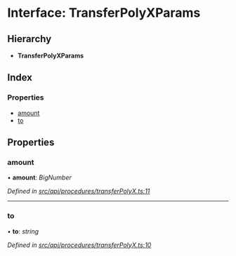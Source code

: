 # Interface: TransferPolyXParams

## Hierarchy

* **TransferPolyXParams**

## Index

### Properties

* [amount](transferpolyxparams.md#amount)
* [to](transferpolyxparams.md#to)

## Properties

###  amount

• **amount**: *BigNumber*

*Defined in [src/api/procedures/transferPolyX.ts:11](https://github.com/PolymathNetwork/polymesh-sdk/blob/91d79c8/src/api/procedures/transferPolyX.ts#L11)*

___

###  to

• **to**: *string*

*Defined in [src/api/procedures/transferPolyX.ts:10](https://github.com/PolymathNetwork/polymesh-sdk/blob/91d79c8/src/api/procedures/transferPolyX.ts#L10)*
